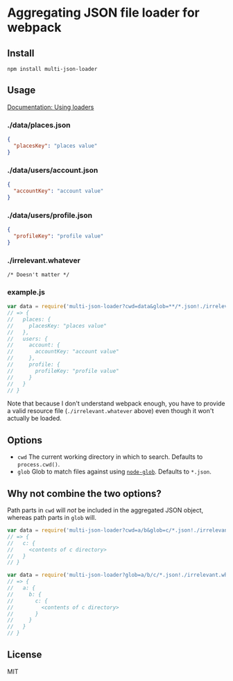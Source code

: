 # Aggregating JSON file loader for webpack

## Install

```
npm install multi-json-loader
```

## Usage

[Documentation: Using loaders](https://webpack.js.org/concepts/loaders/#using-loaders)

### ./data/places.json

```json
{
  "placesKey": "places value"
}
```

### ./data/users/account.json

```json
{
  "accountKey": "account value"
}
```

### ./data/users/profile.json

```json
{
  "profileKey": "profile value"
}
```

### ./irrelevant.whatever

```
/* Doesn't matter */
```

### example.js

``` javascript
var data = require('multi-json-loader?cwd=data&glob=**/*.json!./irrelevant.whatever');
// => {
//   places: {
//     placesKey: "places value"
//   },
//   users: {
//     account: {
//       accountKey: "account value"
//     },
//     profile: {
//       profileKey: "profile value"
//     }
//   }
// }
```

Note that because I don't understand webpack enough, you have to provide a valid resource file (`./irrelevant.whatever` above) even though it won't actually be loaded.

## Options

* `cwd` The current working directory in which to search. Defaults to `process.cwd()`.
* `glob` Glob to match files against using [`node-glob`](https://github.com/isaacs/node-glob#glob-primer). Defaults to `*.json`.

## Why not combine the two options?

Path parts in `cwd` will *not* be included in the aggregated JSON object, whereas path parts in `glob` will.

```javascript
var data = require('multi-json-loader?cwd=a/b&glob=c/*.json!./irrelevant.whatever');
// => {
//   c: {
//     <contents of c directory>
//   }
// }
```

```javascript
var data = require('multi-json-loader?glob=a/b/c/*.json!./irrelevant.whatever');
// => {
//   a: {
//     b: {
//       c: {
//         <contents of c directory>
//       }
//     }
//   }
// }
```

## License

MIT
